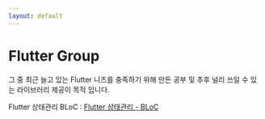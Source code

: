 ```yaml
---
layout: default
---
```


# Flutter Group

그 중 최근 늘고 있는 Flutter 니즈를 충족하기 위해 만든 공부 및 추후 널리 쓰일 수 있는 라이브러리 제공이 목적 입니다.

Flutter 상태관리 BLoC : [Flutter 상태관리 - BLoC](./flutter_state_pattern_bloc.html)
